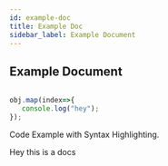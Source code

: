 ```yaml
---
id: example-doc
title: Example Doc
sidebar_label: Example Document
---
```


## Example Document



```js

obj.map(index=>{
   console.log("hey"); 
});

```

Code Example with Syntax Highlighting.

Hey this is a docs